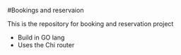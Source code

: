 #Bookings and reservaion

This is the repository for booking and reservation project

- Build in GO lang
- Uses the Chi router